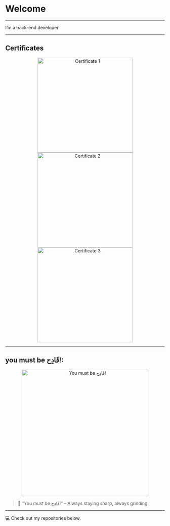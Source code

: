 # Welcome

---

I’m a back-end developer  

---

## Certificates

<p align="center">
  <img src="https://github.com/user-attachments/assets/d2936391-77dd-4710-af92-4678bc14d27f" alt="Certificate 1" width="300"/>
  <img src="https://github.com/user-attachments/assets/a607bb6c-99de-4438-9c1c-30048c2b0f5e" alt="Certificate 2" width="300"/>
  <img src="https://github.com/user-attachments/assets/2e1657be-b170-437b-b893-8024c02d052d" alt="Certificate 3" width="300"/>
</p>

---

## you must be قَادِح!:

<p align="center">
  <img src="https://github.com/user-attachments/assets/5d541227-1c6a-40ec-8486-6d044b039bb5" alt="You must be قَادِح!" width="400"/>
</p>

> 💬 “You must be قَادِح!” – Always staying sharp, always grinding.

---

💻 Check out my repositories below.

